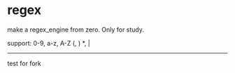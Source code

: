 # regex
make a regex_engine from zero. Only for study.

support:
0-9, a-z, A-Z
(, )
*, |

----

test for fork


